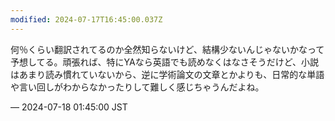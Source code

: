 ```yaml
---
modified: 2024-07-17T16:45:00.037Z
---
```


<p>何％くらい翻訳されてるのか全然知らないけど、結構少ないんじゃないかなって予想してる。頑張れば、特にYAなら英語でも読めなくはなさそうだけど、小説はあまり読み慣れていないから、逆に学術論文の文章とかよりも、日常的な単語や言い回しがわからなかったりして難しく感じちゃうんだよね。</p>

&mdash; 2024-07-18 01:45:00 JST

<!-- Original URL: https://mastodon.social/@sakuramochi0/112802837301611440-->

